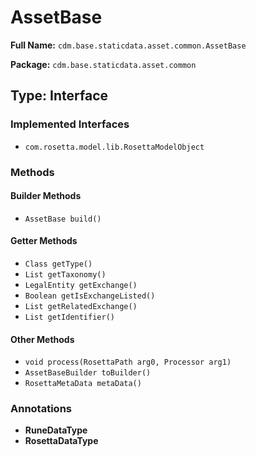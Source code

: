 # AssetBase

**Full Name:** `cdm.base.staticdata.asset.common.AssetBase`

**Package:** `cdm.base.staticdata.asset.common`

## Type: Interface

### Implemented Interfaces

- `com.rosetta.model.lib.RosettaModelObject`

### Methods

#### Builder Methods

- `AssetBase build()`

#### Getter Methods

- `Class getType()`
- `List getTaxonomy()`
- `LegalEntity getExchange()`
- `Boolean getIsExchangeListed()`
- `List getRelatedExchange()`
- `List getIdentifier()`

#### Other Methods

- `void process(RosettaPath arg0, Processor arg1)`
- `AssetBaseBuilder toBuilder()`
- `RosettaMetaData metaData()`

### Annotations

- **RuneDataType**
- **RosettaDataType**

